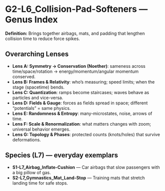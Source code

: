 # G2-L6_Collision-Pad-Softeners — Genus Index
**Definition:** Brings together airbags, mats, and padding that lengthen collision time to reduce force spikes.

## Overarching Lenses

- **Lens A: Symmetry -> Conservation (Noether)**: sameness across time/space/rotation → energy/momentum/angular momentum conserved.
- **Lens B: Frames & Relativity**: who’s measuring; speed limits; when the stage (spacetime) bends.
- **Lens C: Quantization**: ramps become staircases; waves behave as particles and vice-versa.
- **Lens D: Fields & Gauge**: forces as fields spread in space; different “potentials” = same physics.
- **Lens E: Randomness & Entropy**: many-microstates, noise, arrows of time.
- **Lens F: Scale & Renormalization**: what matters changes with zoom; universal behavior emerges.
- **Lens G: Topology & Phases**: protected counts (knots/holes) that survive deformations.

## Species (L7) — everyday exemplars
- **S1-L7_Airbag_Inflate-Cushion** — Car airbags that slow passengers with a big pillow of gas.
- **S2-L7_Gymnastics_Mat_Land-Stop** — Training mats that stretch landing time for safe stops.
